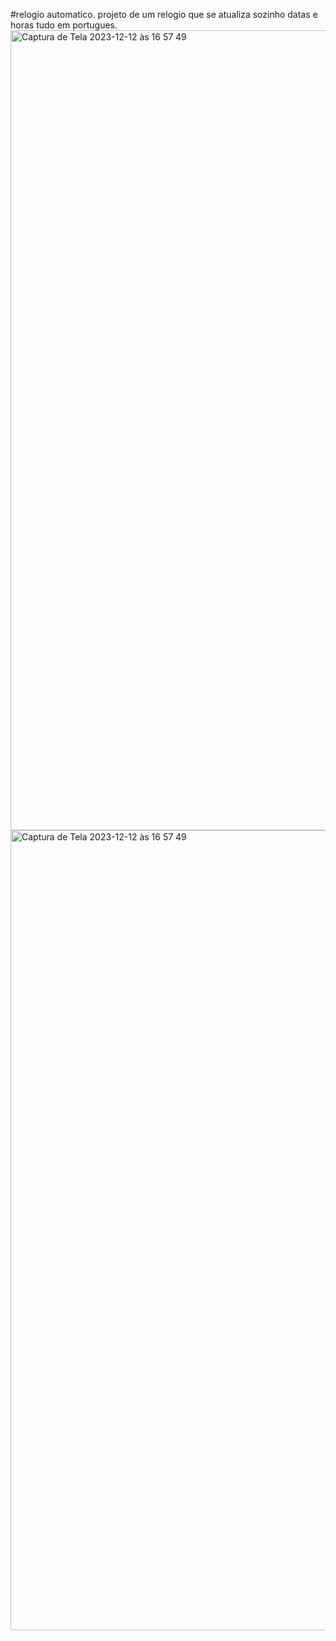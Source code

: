 #relogio automatico.
projeto de um relogio que se atualiza sozinho datas e horas tudo em portugues.<img width="1280" alt="Captura de Tela 2023-12-12 às 16 57 49" src="https://github.com/sotero01/relogio/assets/151965047/bed88146-3953-4cd0-923a-7826b501a291">
<img width="1280" alt="Captura de Tela 2023-12-12 às 16 57 49" src="https://github.com/sotero01/relogio/assets/151965047/c4fed866-4f62-4f5c-a8f7-6bdf2d3706bc">
